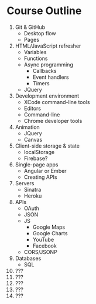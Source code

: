 # Course Outline

1. Git & GitHub
    - Desktop flow
    - Pages
1. HTML/JavaScript refresher
    - Variables
    - Functions
    - Async programming
        - Callbacks
        - Event handlers
        - Timers
    - JQuery
1. Development environment
    - XCode command-line tools
    - Editors
    - Command-line
    - Chrome developer tools
1. Animation
    - JQuery
    - Canvas
1. Client-side storage & state
    - localStorage
    - Firebase?
1. Single-page apps
    - Angular or Ember
    - Creating APIs
1. Servers
    - Sinatra
    - Heroku
1. APIs
    - OAuth
    - JSON
    - JS
        - Google Maps
        - Google Charts
        - YouTube
        - Facebook
    - CORS/JSONP
1. Databases
    - SQL
1. ???
1. ???
1. ???
1. ???
1. ???

